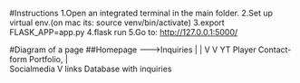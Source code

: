 #Instructions
1.Open an integrated terminal in the main folder.
2.Set up virtual env.(on mac its: source venv/bin/activate)
3.export FLASK_APP=app.py
4.flask run
5.Go to: http://127.0.0.1:5000/


#Diagram of a page
##Homepage --->Inquiries
	|  				|
	V				V
YT Player		Contact-form
Portfolio,				|	
Socialmedia			    V
links				Database
                    with inquiries